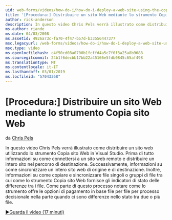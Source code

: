 ```yaml
---
uid: web-forms/videos/how-do-i/how-do-i-deploy-a-web-site-using-the-copy-web-site-tool
title: '[Procedura:] Distribuire un sito Web mediante lo strumento Copia sito Web | Microsoft Docs'
author: rick-anderson
description: In questo video Chris Pels verrà illustrato come distribuire un sito web utilizzando lo strumento Copia sito Web in Visual Studio. Prima di tutto informazioni su come connettersi a un sito web remoto e...
ms.author: riande
ms.date: 04/03/2008
ms.assetid: 4926a73c-fa70-4f47-b57d-b33556447377
msc.legacyurl: /web-forms/videos/how-do-i/how-do-i-deploy-a-web-site-using-the-copy-web-site-tool
msc.type: video
ms.openlocfilehash: c4f50cd08a0700b1fcffd4a5c7f0f3a25a8b9688
ms.sourcegitcommit: 24b1f6decbb17bb22a45166e5fdb0845c65af498
ms.translationtype: MT
ms.contentlocale: it-IT
ms.lasthandoff: 03/01/2019
ms.locfileid: "57043368"
---
```

<a name="how-do-i-deploy-a-web-site-using-the-copy-web-site-tool"></a>[Procedura:] Distribuire un sito Web mediante lo strumento Copia sito Web
====================
da [Chris Pels](https://twitter.com/chrispels)

In questo video Chris Pels verrà illustrato come distribuire un sito web utilizzando lo strumento Copia sito Web in Visual Studio. Prima di tutto informazioni su come connettersi a un sito web remoto e distribuire un intero sito nel percorso di destinazione. Successivamente, informazioni su come sincronizzare un intero sito web di origine e di destinazione. Inoltre, informazioni su come copiare e sincronizzare file singoli o gruppi di file tra cui come lo strumento Copia sito Web fornisce gli indicatori di stato delle differenze tra i file. Come parte di questo processo notare come lo strumento offre le opzioni di pagamento in base file per file per processo decisionale nella parte quando ci sono differenze nello stato tra due o più file.

[&#9654;Guarda il video (17 minuti)](https://channel9.msdn.com/Blogs/ASP-NET-Site-Videos/how-do-i-deploy-a-web-site-using-the-copy-web-site-tool)
